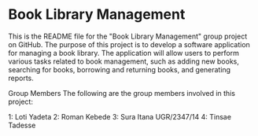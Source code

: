 # Book Library Management
This is the README file for the "Book Library Management" group project on GitHub. The purpose of this project is to develop a software application for managing a book library. The application will allow users to perform various tasks related to book management, such as adding new books, searching for books, borrowing and returning books, and generating reports.

Group Members
The following are the group members involved in this project:

1: Loti Yadeta
2: Roman Kebede
3: Sura Itana      UGR/2347/14
4: Tinsae Tadesse
